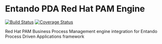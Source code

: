 # Entando PDA Red Hat PAM Engine

[![Build Status](https://jenkins.entandocloud.com/buildStatus/icon?job=de-pda-redhatpam-engine-master)](https://jenkins.entandocloud.com/job/de-pda-redhatpam-engine-master/)
[![Coverage Status](https://coveralls.io/repos/github/entando/pda-redhatpam-engine/badge.svg?branch=master)](https://coveralls.io/github/entando/pda-redhatpam-engine?branch=master)

Red Hat PAM Business Process Management engine integration for Entando Process Driven Applications framework

